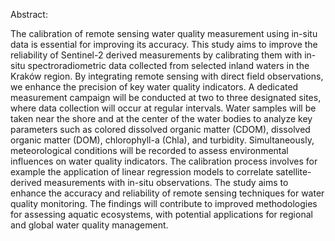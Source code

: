 Abstract:

The calibration of remote sensing water quality measurement using in-situ data is essential for improving its accuracy. This study aims to improve the reliability of Sentinel-2 derived measurements by calibrating them with in-situ spectroradiometric data collected from selected inland waters in the Kraków region. By integrating remote sensing with direct field observations, we enhance the precision of key water quality indicators.
A dedicated measurement campaign will be conducted at two to three designated sites, where data collection will occur at regular intervals. Water samples will be taken near the shore and at the center of the water bodies to analyze key parameters such as colored dissolved organic matter (CDOM), dissolved organic matter (DOM), chlorophyll-a (Chla), and turbidity. Simultaneously, meteorological conditions will be recorded to assess environmental influences on water quality indicators.
The calibration process involves for example the application of linear regression models to correlate satellite-derived measurements with in-situ observations. The study aims to enhance the accuracy and reliability of remote sensing techniques for water quality monitoring. The findings will contribute to improved methodologies for assessing aquatic ecosystems, with potential applications for regional and global water quality management.